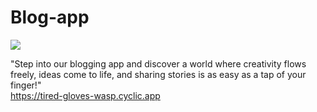 # Blog-app
<img src="https://i.ibb.co/FnFzvmC/Screenshot-2024-04-18-221843.png">

"Step into our blogging app and discover a world where creativity flows freely, ideas come to life, and sharing stories is as easy as a tap of your finger!"<br>
https://tired-gloves-wasp.cyclic.app
